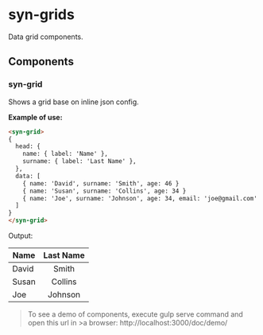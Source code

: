 # syn-grids
Data grid components.

## Components

### syn-grid
Shows a grid base on inline json config.

**Example of use:**

```html
<syn-grid>
{
  head: {
    name: { label: 'Name' },
    surname: { label: 'Last Name' },
  },
  data: [
    { name: 'David', surname: 'Smith', age: 46 }
    { name: 'Susan', surname: 'Collins', age: 34 }
    { name: 'Joe', surname: 'Johnson', age: 34, email: 'joe@gmail.com' }
  ]
}
</syn-grid>
```
Output:

| Name  | Last Name |
|-------|:---------:|
| David | Smith     |
| Susan | Collins   |
| Joe   | Johnson   |

>To see a demo of components, execute gulp serve command and open this url in >a browser: http://localhost:3000/doc/demo/
